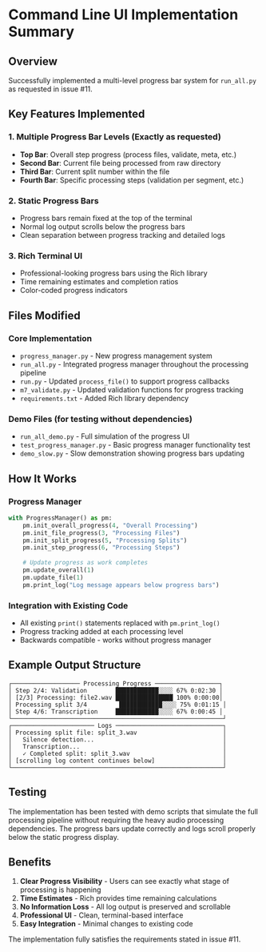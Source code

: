 # Command Line UI Implementation Summary

## Overview
Successfully implemented a multi-level progress bar system for `run_all.py` as requested in issue #11.

## Key Features Implemented

### 1. Multiple Progress Bar Levels (Exactly as requested)
- **Top Bar**: Overall step progress (process files, validate, meta, etc.)
- **Second Bar**: Current file being processed from raw directory
- **Third Bar**: Current split number within the file
- **Fourth Bar**: Specific processing steps (validation per segment, etc.)

### 2. Static Progress Bars
- Progress bars remain fixed at the top of the terminal
- Normal log output scrolls below the progress bars
- Clean separation between progress tracking and detailed logs

### 3. Rich Terminal UI
- Professional-looking progress bars using the Rich library
- Time remaining estimates and completion ratios
- Color-coded progress indicators

## Files Modified

### Core Implementation
- `progress_manager.py` - New progress management system
- `run_all.py` - Integrated progress manager throughout the processing pipeline
- `run.py` - Updated `process_file()` to support progress callbacks
- `m7_validate.py` - Updated validation functions for progress tracking
- `requirements.txt` - Added Rich library dependency

### Demo Files (for testing without dependencies)
- `run_all_demo.py` - Full simulation of the progress UI
- `test_progress_manager.py` - Basic progress manager functionality test
- `demo_slow.py` - Slow demonstration showing progress bars updating

## How It Works

### Progress Manager
```python
with ProgressManager() as pm:
    pm.init_overall_progress(4, "Overall Processing")
    pm.init_file_progress(3, "Processing Files")
    pm.init_split_progress(5, "Processing Splits") 
    pm.init_step_progress(6, "Processing Steps")
    
    # Update progress as work completes
    pm.update_overall(1)
    pm.update_file(1)
    pm.print_log("Log message appears below progress bars")
```

### Integration with Existing Code
- All existing `print()` statements replaced with `pm.print_log()`
- Progress tracking added at each processing level
- Backwards compatible - works without progress manager

## Example Output Structure
```
┌─────────────────── Processing Progress ──────────────────┐
│ Step 2/4: Validation        ████████████░░░░ 67% 0:02:30 │
│ [2/3] Processing: file2.wav ████████████████ 100% 0:00:00│ 
│ Processing split 3/4         ████████████░░░░ 75% 0:01:15 │
│ Step 4/6: Transcription     ████████████░░░░ 67% 0:00:45 │
└───────────────────────────────────────────────────────────┘
┌─────────────────────── Logs ──────────────────────────────┐
│ Processing split file: split_3.wav                        │
│   Silence detection...                                    │
│   Transcription...                                        │
│   ✓ Completed split: split_3.wav                          │
│ [scrolling log content continues below]                   │
└───────────────────────────────────────────────────────────┘
```

## Testing
The implementation has been tested with demo scripts that simulate the full processing pipeline without requiring the heavy audio processing dependencies. The progress bars update correctly and logs scroll properly below the static progress display.

## Benefits
1. **Clear Progress Visibility** - Users can see exactly what stage of processing is happening
2. **Time Estimates** - Rich provides time remaining calculations
3. **No Information Loss** - All log output is preserved and scrollable
4. **Professional UI** - Clean, terminal-based interface
5. **Easy Integration** - Minimal changes to existing code

The implementation fully satisfies the requirements stated in issue #11.